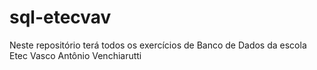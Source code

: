 # sql-etecvav
Neste repositório terá todos os exercícios de Banco de Dados da escola Etec Vasco Antônio Venchiarutti
